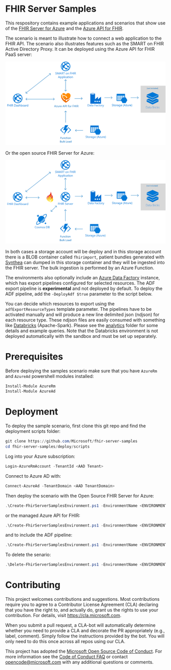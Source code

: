 # FHIR Server Samples

This respository contains example applications and scenarios that show use of the [FHIR Server for Azure](https://github.com/Microsoft/fhir-server) and the [Azure API for FHIR](https://docs.microsoft.com/azure/healthcare-apis).

The scenario is meant to illustrate how to connect a web application to the FHIR API. The scenario also illustrates features such as the SMART on FHIR Active Directory Proxy. It can be deployed using the Azure API for FHIR PaaS server:

<center><img src="images//fhir-server-samples-paas.png" width="512"></center>

Or the open source FHIR Server for Azure:

<center><img src="images//fhir-server-samples-oss.png" width="512"></center>

In both cases a storage account will be deploy and in this storage account there is a BLOB container called `fhirimport`, patient bundles generated with [Synthea](https://github.com/synthetichealth/synthea) can dumped in this storage container and they will be ingested into the FHIR server. The bulk ingestion is performed by an Azure Function.

The environments also optionally include an [Azure Data Factory](https://azure.microsoft.com/en-us/services/data-factory/) instance, which has export pipelines configured for selected resources. The ADF export pipeline is **experimental** and not deployed by default. To deploy the ADF pipeline, add the `-DeployAdf $true` parameter to the script below.

You can decide which resources to export using the `adfExportResourceTypes` template parameter. The pipelines have to be activated manually and will produce a new line delimited json (ndjson) for each resource type. These ndjson files are easily consumed with something like [Databricks](https://azure.microsoft.com/en-us/services/databricks/) (Apache-Spark). Please see the [analytics](analytics/) folder for some details and example queries. Note that the Databricks environment is not deployed automatically with the sandbox and must be set up separately.

# Prerequisites

Before deploying the samples scenario make sure that you have `AzureRm` and `AzureAd` powershell modules installed:

```PowerShell
Install-Module AzureRm
Install-Module AzureAd
```

# Deployment

To deploy the sample scenario, first clone this git repo and find the deployment scripts folder:

```PowerShell
git clone https://github.com/Microsoft/fhir-server-samples
cd fhir-server-samples/deploy/scripts
```

Log into your Azure subscription:

```PowerShell
Login-AzureRmAccount -TenantId <AAD Tenant>
```

Connect to Azure AD with:

```PowerShell
Connect-AzureAd -TenantDomain <AAD TenantDomain>
```

Then deploy the scenario with the Open Source FHIR Server for Azure:

```PowerShell
.\Create-FhirServerSamplesEnvironment.ps1 -EnvironmentName <ENVIRONMENTNAME> -UsePaaS $false
```

or the managed Azure API for FHIR:

```PowerShell
.\Create-FhirServerSamplesEnvironment.ps1 -EnvironmentName <ENVIRONMENTNAME> -UsePaaS $true
```

and to include the ADF pipeline:

```PowerShell
.\Create-FhirServerSamplesEnvironment.ps1 -EnvironmentName <ENVIRONMENTNAME> -UsePaaS $true -DeployAdf $true
```

To delete the senario:

```PowerShell
.\Delete-FhirServerSamplesEnvironment.ps1 -EnvironmentName <ENVIRONMENTNAME>
```

# Contributing

This project welcomes contributions and suggestions.  Most contributions require you to agree to a
Contributor License Agreement (CLA) declaring that you have the right to, and actually do, grant us
the rights to use your contribution. For details, visit https://cla.microsoft.com.

When you submit a pull request, a CLA-bot will automatically determine whether you need to provide
a CLA and decorate the PR appropriately (e.g., label, comment). Simply follow the instructions
provided by the bot. You will only need to do this once across all repos using our CLA.

This project has adopted the [Microsoft Open Source Code of Conduct](https://opensource.microsoft.com/codeofconduct/).
For more information see the [Code of Conduct FAQ](https://opensource.microsoft.com/codeofconduct/faq/) or
contact [opencode@microsoft.com](mailto:opencode@microsoft.com) with any additional questions or comments.
